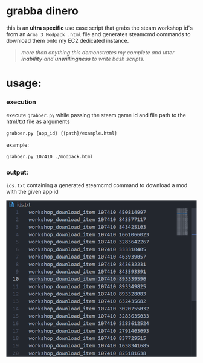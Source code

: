 # grabba dinero
this is an **ultra specific** use case script that grabs the steam workshop id's from an `Arma 3 Modpack .html` file and generates steamcmd commands to download them onto my EC2 dedicated instance.

> _more than anything this demonstrates my complete and utter **inability** and **unwillingness** to write bash scripts._

# usage:

### execution
execute `grabber.py` while passing the steam game id and file path to the html/txt file as arguments

```bash
grabber.py {app_id} {{path}/example.html}
```

example: 
```bash
grabber.py 107410 ./modpack.html
```

### output:

`ids.txt` containing a generated steamcmd command to download a mod with the given app id

![example ids.txt](image.png)